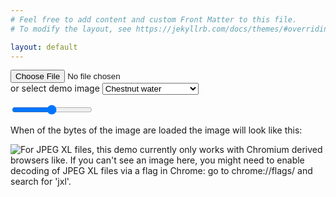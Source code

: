 ```yaml
---
# Feel free to add content and custom Front Matter to this file.
# To modify the layout, see https://jekyllrb.com/docs/themes/#overriding-theme-defaults

layout: default
---
```

<input type="file" />
<form action="#">
      <label for="lang">or select demo image</label>
      <select name="images" id="image_selection">
        <option value="chestnut_water_small.jxl">Chestnut water</option>
        <option value="chestnut_water.jxl">Chestnut water (large)</option>
        <option value="slug_small.jxl">Slug</option>
        <option value="slug.jxl">Slug (large)</option>
        <option value="tree_small.jxl">Tree</option>
        <option value="tree.jxl">Tree (large)</option>
        <option value="petrus_small.jxl">Petrus</option>
        <option value="petrus.jxl">Petrus (large)</option>
        <option value="watch_small.jxl">Watch</option>
        <option value="watch.jxl">Watch (large)</option>
        <option id="custom_option" style="display:none" value="">custom file</option>
      </select>
</form>

<div class="slidecontainer">
<input id="percentRange" type="range" min="10" max="1000" value="500">
</div><p>When <span id="demo"></span> of the bytes of the image are loaded the image will look like this:</p>

<img id="partial_image" alt="For JPEG XL files, this demo currently only works with Chromium derived browsers like. If you can't see an image here, you might need to enable decoding of JPEG XL files via a flag in Chrome: go to chrome://flags/ and search for 'jxl'."/>

<script>
const slider = document.getElementById("percentRange");
const output = document.getElementById("demo");
const image_selection = document.getElementById("image_selection");
const file_upload = document.querySelector('input[type=file]');
const custom_option = document.getElementById("custom_option");

let url = "{{ site.baseurl }}/assets/images/" + image_selection.value

function updateImageSource() {
  const xhr = new XMLHttpRequest();
  output.innerHTML = slider.value/10 +"%"
  xhr.open( "GET", url, true );
  xhr.responseType = "arraybuffer";

  xhr.addEventListener("load", () => {
    const arrayBufferView = new Uint8Array( xhr.response );
    const partialImage = new Blob( [ arrayBufferView.slice(0, arrayBufferView.length *slider.value/1000 ) ], { type: "image/jxl" } );
    const urlCreator = window.URL || window.webkitURL;
    const img = document.querySelector( "#partial_image" );
    img.src = urlCreator.createObjectURL( partialImage );
  });
  xhr.send();
}

image_selection.addEventListener("change", () => {
  file_upload.value = "";
  url = "{{ site.baseurl  }}/assets/images/" + image_selection.value
  custom_option.style.display = "none";
  updateImageSource();
});

file_upload.addEventListener("change", () => {
  const reader = new FileReader();
  file = file_upload.files[0];
  reader.addEventListener("load", () => {
    url = reader.result;
    custom_option.style.display = "inline";
    image_selection.value=""
    custom_option.innerText = file_upload.files[0].name;
    updateImageSource();
  }, false);
  reader.readAsDataURL(file_upload.files[0]);
});

slider.addEventListener("change", updateImageSource );

updateImageSource();
</script>

